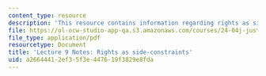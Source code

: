 ```yaml
---
content_type: resource
description: 'This resource contains information regarding rights as side-constraints. '
file: https://ol-ocw-studio-app-qa.s3.amazonaws.com/courses/24-04j-justice-spring-2012/a26644412ef35f3e447619f3829e8fda_MIT24_04JS12_lec09.pdf
file_type: application/pdf
resourcetype: Document
title: 'Lecture 9 Notes: Rights as side-constraints'
uid: a2664441-2ef3-5f3e-4476-19f3829e8fda
---
```

